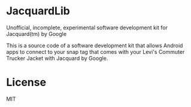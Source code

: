 # JacquardLib
Unofficial, incomplete, experimental software development kit for Jacquard(tm) by Google

This is a source code of a software development kit that allows Android apps to connect to your snap tag that comes with your Levi's Commuter Trucker Jacket with Jacquard by Google.

# License

MIT

